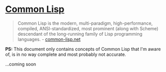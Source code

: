 # [Common Lisp](https://lisp-lang.org)

> Common Lisp is the modern, multi-paradigm, high-performance, compiled, ANSI-standardized, most prominent (along with Scheme) descendant of the long-running family of Lisp programming languages. - [common-lisp.net](https://common-lisp.net)

**PS:** This document only contains concepts of Common Lisp that I'm aware of, is in no way complete and most probably not accurate.

...coming soon
